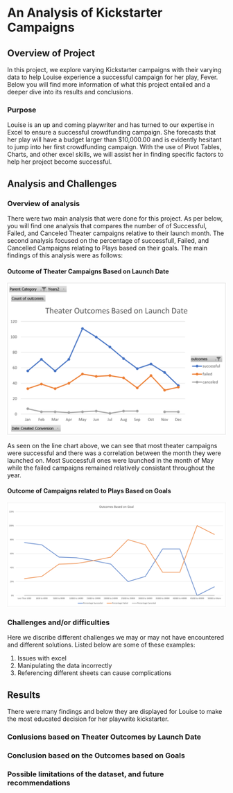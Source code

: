 # An Analysis of Kickstarter Campaigns

## Overview of Project
In this project, we explore varying Kickstarter campaigns with their varying data to help Louise experience a successful campaign for her play, Fever. Below you will find more information of what this project entailed and a deeper dive into its results and conclusions.

### Purpose
Louise is an up and coming playwriter and has turned to our expertise in Excel to ensure a successful crowdfunding campaign. She forecasts that her play will have a budget larger than $10,000.00 and is evidently hesitant to jump into her first crowdfunding campaign. With the use of Pivot Tables, Charts, and other excel skills, we will assist her in finding specific factors to help her project become successful.

## Analysis and Challenges

### Overview of analysis
There were two main analysis that were done for this project. As per below, you will find one analysis that compares the number of of Successful, Failed, and Canceled Theater campaigns relative to their launch month. The second analysis focused on the percentage of successfull, Failed, and Cancelled Campaigns relating to Plays based on their goals. The main findings of this analysis were as follows:

#### Outcome of Theater Campaigns Based on Launch Date
![Outcomes vs Launch Date](https://github.com/myaakoub93/assignment-kickstarter/blob/main/Resources/Theater_Outcomes_vs_Launch.png)

As seen on the line chart above, we can see that most theater campaigns were successful and there was a correlation between the month they were launched on. Most Successfull ones were launched in the month of May while the failed campaigns remained relatively consistant throughout the year.
#### Outcome of Campaigns related to Plays Based on Goals

![Outcomes vs Goals](https://github.com/myaakoub93/assignment-kickstarter/blob/main/Resources/Outcomes_vs_Goals.png)


### Challenges and/or difficulties
Here we discribe different challenges we may or may not have encountered and different solutions. Listed below are some of these examples:
  1. Issues with excel
  2. Manipulating the data incorrectly
  3. Referencing different sheets can cause complications

## Results
There were many findings and below they are displayed for Louise to make the most educated decision for her playwrite kickstarter.

### Conlusions based on Theater Outcomes by Launch Date
### Conclusion based on the Outcomes based on Goals
### Possible limitations of the dataset, and future recommendations
